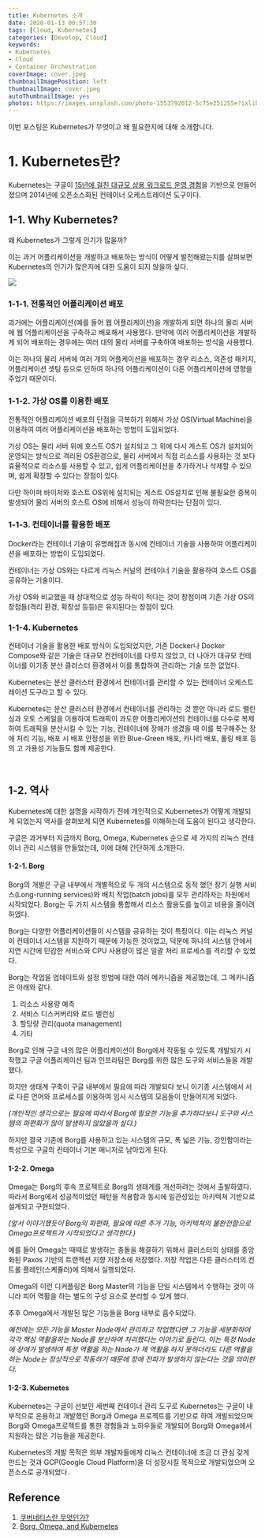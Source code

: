 ```yaml
---
title: Kubernetes 소개
date: 2020-01-13 00:57:30
tags: [Cloud, Kubernetes]
categories: [Develop, Cloud]
keywords:
- Kubernetes
- Cloud
- Container Orchestration
coverImage: cover.jpeg
thumbnailImagePosition: left
thumbnailImage: cover.jpeg
autoThumbnailImage: yes
photos: https://images.unsplash.com/photo-1553792012-5c75e251255e?ixlib=rb-1.2.1&ixid=eyJhcHBfaWQiOjEyMDd9&auto=format&fit=crop&w=1950&q=80
---
```


이번 포스팅은 Kubernetes가 무엇이고 왜 필요한지에 대해 소개합니다.

<!-- excerpt -->



<!--toc-->

# 1. Kubernetes란?

Kubernetes는 구글이 [15년에 걸친 대규모 상용 워크로드 운영 경험](https://dl.acm.org/doi/pdf/10.1145/2898442.2898444?download=true&fbclid=IwAR3c67506xGJe9-QDTNT0CtmWQxHhIjrruLQdIt-gUkIh77WvJs-mVatFSk)을 기반으로 만들어졌으며 2014년에 오픈소스화된 컨테이너 오케스트레이션 도구이다.



## 1-1. Why Kubernetes?

왜 Kubernetes가 그렇게 인기가 많을까? 

이는 과거 어플리케이션을 개발하고 배포하는 방식이 어떻게 발전해왔는지를 살펴보면 Kubernetes의 인기가 많은지에 대한 도움이 되지 않을까 싶다.

![](https://d33wubrfki0l68.cloudfront.net/26a177ede4d7b032362289c6fccd448fc4a91174/eb693/images/docs/container_evolution.svg)

### 1-1-1. 전통적인 어플리케이션 배포

과거에는 어플리케이션(예를 들어 웹 어플리케이션)을 개발하게 되면 하나의 물리 서버에 웹 어플리케이션을 구축하고 배포해서 사용했다. 만약에 여러 어플리케이션을 개발하게 되어 배포하는 경우에는 여러 대의 물리 서버를 구축하여 배포하는 방식을 사용했다.

이는 하나의 물리 서버에 여러 개의 어플케이션을 배포하는 경우 리소스, 의존성 패키지, 어플리케이션 셋팅 등으로 인하여 하나의 어플리케이션이 다른 어플리케이션에 영향을 주었기 때문이다.



### 1-1-2. 가상 OS를 이용한 배포

전통적인 어플리케이션 배포의 단점을 극복하기 위해서 가상 OS(Virtual Machine)을 이용하여 여러 어플리케이션을 배포하는 방법이 도입되었다. 

가상 OS는 물리 서버 위에 호스트 OS가 설치되고 그 위에 다시 게스트 OS가 설치되어 운영되는 방식으로 격리된 OS환경으로, 물리 서버에서 직접 리소스를 사용하는 것 보다 효율적으로 리소스를 사용할 수 있고, 쉽게 어플리케이션을 추가하거나 삭제할 수 있으며, 쉽게 확장할 수 있다는 장점이 있다. 

다만 하이퍼 바이저와 호스트 OS위에 설치되는 게스트 OS설치로 인해 불필요한 중복이 발생되어 물리 서버의 호스트 OS에 비해서 성능이 하락한다는 단점이 있다.



### 1-1-3. 컨테이너를 활용한 배포

Docker라는 컨테이너 기술이 유명해짐과 동시에 컨테이너 기술을 사용하여 어플리케이션을 배포하는 방법이 도입되었다. 

컨테이너는 가상 OS와는 다르게 리눅스 커널의 컨테이너 기술을 활용하여 호스트 OS를 공유하는 기술이다. 

가상 OS와 비교했을 때 상대적으로 성능 하락이 적다는 것이 장점이며 기존 가상 OS의 장점들(격리 환경, 확장성 등등)은 유지된다는 장점이 있다.



### 1-1-4. Kubernetes

컨테이너 기술을 활용한 배포 방식이 도입되었지만, 기존 Docker나 Docker Compose와 같은 기술은 대규모 컨컨테이너를 다루지 않았고, 더 나아가 대규모 컨테이너를 이기종 분산 클러스터 환경에서 이를 통합하여 관리하는 기술 또한 없었다. 

Kubernetes는 분산 클러스터 환경에서 컨테이너를 관리할 수 있는 컨테이너 오케스트레이션 도구라고 할 수 있다.

 Kubernetes는 분산 클러스터 환경에서 컨테이너를 관리하는 것 뿐만 아니라 로드 밸린싱과 오토 스케일을 이용하여 트래픽이 과도한 어플리케이션의 컨테이너를 다수로 복제하여 트래픽을 분산시킬 수 있는 기능, 컨테이너에 장애가 생겼을 때 이를 복구해주는 장애 처리 기능, 배포 시 배포 안정성을 위한 Blue-Green 배포, 카나리 배포, 롤링 배포 등의 고 가용성 기능들도 함께 제공한다.

<br/>

## 1-2. 역사

Kubernetes에 대한 설명을 시작하기 전에 개인적으로 Kubernetes가 어떻게 개발되게 되었는지 역사를 살펴보게 되면 Kubernetes를 이해하는데 도움이 된다고 생각한다. 

구글은 과거부터 지금까지 Borg, Omega, Kubernetes 순으로 세 가지의 리눅스 컨테이너 관리 시스템을 만들었는데, 이에 대해 간단하게 소개한다.



#### 1-2-1. Borg

Borg의 개발은 구글 내부에서 개별적으로 두 개의 시스템으로 동작 했던 장기 실행 서비스(Long-running services)와 배치 작업(batch jobs)를 모두 관리하자는 차원에서 시작되었다. Borg는 두 가지 시스템을 통합해서 리소스 활용도를 높이고 비용을 줄이려 하였다.

Borg는 다양한 어플리케이션들이 시스템을 공유하는 것이 특징이다. 이는 리눅스 커널이 컨테이너 시스템을 지원하기 때문에 가능한 것이었고, 덕분에 하나의 시스템 안에서 지연 시간에 민감한 서비스와 CPU 사용량이 많은 일괄 처리 프로세스를 격리할 수 있었다.

Borg는 작업을 업데이트와 설정 방법에 대한 여러 메카니즘을 제공했는데, 그 메카니즘은 아래와 같다.

1. 리소스 사용량 예측
2. 서비스 디스커버리와 로드 밸런싱
3. 할당량 관리(quota management)
4. 기타

Borg로 인해 구글 내의 많은 어플리케이션이 Borg에서 작동될 수 있도록 개발되기 시작했고 구글 어플리케이션 팀과 인프라팀은 Borg를 위한 많은 도구와 서비스들을 개발했다. 

하지만 생태계 구축이 구글 내부에서 필요에 따라 개발되다 보니 이기종 시스템에서 서로 다른 언어와 프로세스를 이용하여 임시 시스템의 모음들이 만들어지게 되었다. 

*(개인적인 생각으로는 필요에 따라서 Borg에 필요한 기능을 추가하다보니 도구와 시스템의 파편화가 많이 발생하지 않았을까 싶다.)*

하지만 결국 기존에 Borg를 사용하고 있는 시스템의 규모, 폭 넓은 기능, 강인함이라는 특성으로 구글의 컨테이너 기본 매니저로 남아있게 된다.



#### 1-2-2. Omega

Omega는 Borg의 후속 프로젝트로 Borg의 생태계를 개선하려는 것에서 출발하였다. 따라서 Borg에서 성공적이었던 패턴을 적용함과 동시에 일관성있는 아키텍쳐 기반으로 설계되고 구현되었다. 

*(앞서 이야기했듯이 Borg의 파편화, 필요에 따른 추가 기능, 아키텍쳐의 불완전함으로 Omega프로젝트가 시작되었다고 생각한다.)*

예를 들어 Omega는 때때로 발생하는 충돌을 해결하기 위해서 클러스터의 상태를 중앙화된 Paxos 기반의 트랜젝션 지향 저장소에 저장했다. 저장 작업은 다른 클러스터의 컨트롤 플레인(스켸쥴러)에 의해서 실행되었다. 

Omega의 이런 디커플링은 Borg Master의 기능을 단일 시스템에서 수행하는 것이 아니라 피어 역활을 하는 별도의 구성 요소로 분리할 수 있게 했다. 

추후 Omega에서 개발된 많은 기능들을 Borg 내부로 흡수되었다.

*예전에는 모든 기능을 Master Node에서 관리하고 작업했다면 그 기능을 세분화하여 각각 핵심 역활을하는 Node를 분산하여 처리했다는 이야기로 들린다. 이는 특정 Node에 장애가 발생하여 특정 역활을 하는 Node가 제 역활을 하지 못하더라도 다른 역활을하는 Node는 정상적으로 작동하기 때문에 장애 전파가 발생하지 않는다는 것을 의미한다.*



#### 1-2-3. Kubernetes

Kubernetes는 구글이 선보인 세번째 컨테이너 관리 도구로 Kubernetes는 구글이 내부적으로 운용하고 개발했던 Borg과 Omega 프로젝트를 기반으로 하여 개발되었으며 Borg와 Omega프로젝트를 통한 경험들과 노하우들로 개발되어 Borg와 Omega에서 지원하는 많은 기능들을 제공한다.

Kubernetes의 개발 목적은 외부 개발자들에게 리눅스 컨테이너에 조금 더 관심 갖게 만드는 것과 GCP(Google Cloud Platform)을 더 성장시킬 목적으로 개발되었으며 오픈소스로 공개되었다.



## Reference

1. [쿠버네티스란 무엇인가?](https://kubernetes.io/ko/docs/concepts/overview/what-is-kubernetes/)
2. [Borg, Omega, and Kubernetes](https://dl.acm.org/doi/pdf/10.1145/2898442.2898444?download=true&fbclid=IwAR3c67506xGJe9-QDTNT0CtmWQxHhIjrruLQdIt-gUkIh77WvJs-mVatFSk)

